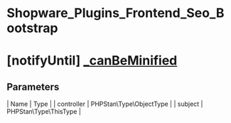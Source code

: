 # Shopware_Plugins_Frontend_Seo_Bootstrap

# [notifyUntil] [_canBeMinified](https://github.com/shopware/shopware/blob/5.6/engine/Shopware/Plugins/Default/Frontend/Seo/Bootstrap.php#L211)

## Parameters
| Name        | Type           |
| controller        | PHPStan\Type\ObjectType           |
| subject        | PHPStan\Type\ThisType           |
